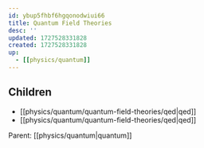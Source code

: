 ```yaml
---
id: ybup5fhbf6hgqonodwiui66
title: Quantum Field Theories
desc: ''
updated: 1727528331828
created: 1727528331828
up:
  - [[physics/quantum]]
---
```


<!-- CHILDREN: auto-generated, do not edit -->

## Children
- [[physics/quantum/quantum-field-theories/qed|qed]]
- [[physics/quantum/quantum-field-theories/qed|qed]]

<!-- /CHILDREN -->

<!-- PARENT: auto -->
Parent: [[physics/quantum|quantum]]
<!-- /PARENT -->
